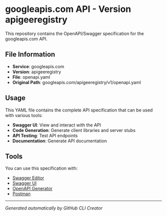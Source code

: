 # googleapis.com API - Version apigeeregistry

This repository contains the OpenAPI/Swagger specification for the googleapis.com API.

## File Information

- **Service**: googleapis.com
- **Version**: apigeeregistry
- **File**: openapi.yaml
- **Original Path**: googleapis.com/apigeeregistry/v1/openapi.yaml

## Usage

This YAML file contains the complete API specification that can be used with various tools:

- **Swagger UI**: View and interact with the API
- **Code Generation**: Generate client libraries and server stubs
- **API Testing**: Test API endpoints
- **Documentation**: Generate API documentation

## Tools

You can use this specification with:

- [Swagger Editor](https://editor.swagger.io/)
- [Swagger UI](https://swagger.io/tools/swagger-ui/)
- [OpenAPI Generator](https://openapi-generator.tech/)
- [Postman](https://www.postman.com/)

---

*Generated automatically by GitHub CLI Creator*
